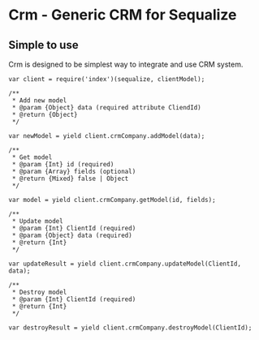 # Crm - Generic CRM for Sequalize

## Simple to use

Crm is designed to be simplest way to integrate and use CRM system.

```
var client = require('index')(sequalize, clientModel);
```
 
``` 
/**
 * Add new model
 * @param {Object} data (required attribute CliendId)
 * @return {Object}
 */
 
var newModel = yield client.crmCompany.addModel(data);
```

```
/**
 * Get model
 * @param {Int} id (required)
 * @param {Array} fields (optional)
 * @return {Mixed} false | Object
 */
 
var model = yield client.crmCompany.getModel(id, fields);
```

```
/**
 * Update model
 * @param {Int} ClientId (required)
 * @param {Object} data (required)
 * @return {Int}
 */
 
var updateResult = yield client.crmCompany.updateModel(ClientId, data);
```

```
/**
 * Destroy model
 * @param {Int} ClientId (required)
 * @return {Int}
 */
 
var destroyResult = yield client.crmCompany.destroyModel(ClientId);
```

